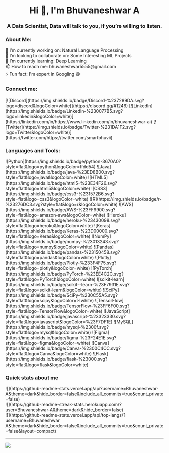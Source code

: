 <h1 align="center">Hi 👋, I'm Bhuvaneshwar A</h1>
<h3 align="center">A Data Scientist, Data will talk to you, if you’re willing to listen.</h3>

<h3> About Me: </h3>
🔭 I’m currently working on: Natural Language Processing<br>👯 I’m looking to collaborate on: Some Interesting ML Projects<br>🌱 I’m currently learning: Deep Learning<br>📫 How to reach me: bhuvaneshwar5555@gmail.com<br>⚡ Fun fact: I'm expert in Googling 😅


<h3> Connect me: </h3>
[![Discord](https://img.shields.io/badge/Discord-%237289DA.svg?logo=discord&logoColor=white)](https://discord.gg/#1246) [![LinkedIn](https://img.shields.io/badge/LinkedIn-%230077B5.svg?logo=linkedin&logoColor=white)](https://linkedin.com/in/https://www.linkedin.com/in/bhuvaneshwar-ai) [![Twitter](https://img.shields.io/badge/Twitter-%231DA1F2.svg?logo=Twitter&logoColor=white)](https://twitter.com/https://twitter.com/smartbhuvii) 

<h3> Languages and Tools: </h3>
![Python](https://img.shields.io/badge/python-3670A0?style=flat&logo=python&logoColor=ffdd54) ![Java](https://img.shields.io/badge/java-%23ED8B00.svg?style=flat&logo=java&logoColor=white) ![HTML5](https://img.shields.io/badge/html5-%23E34F26.svg?style=flat&logo=html5&logoColor=white) ![CSS3](https://img.shields.io/badge/css3-%231572B6.svg?style=flat&logo=css3&logoColor=white) ![R](https://img.shields.io/badge/r-%23276DC3.svg?style=flat&logo=r&logoColor=white) ![AWS](https://img.shields.io/badge/AWS-%23FF9900.svg?style=flat&logo=amazon-aws&logoColor=white) ![Heroku](https://img.shields.io/badge/heroku-%23430098.svg?style=flat&logo=heroku&logoColor=white) ![Keras](https://img.shields.io/badge/Keras-%23D00000.svg?style=flat&logo=Keras&logoColor=white) ![NumPy](https://img.shields.io/badge/numpy-%23013243.svg?style=flat&logo=numpy&logoColor=white) ![Pandas](https://img.shields.io/badge/pandas-%23150458.svg?style=flat&logo=pandas&logoColor=white) ![Plotly](https://img.shields.io/badge/Plotly-%233F4F75.svg?style=flat&logo=plotly&logoColor=white) ![PyTorch](https://img.shields.io/badge/PyTorch-%23EE4C2C.svg?style=flat&logo=PyTorch&logoColor=white) ![scikit-learn](https://img.shields.io/badge/scikit--learn-%23F7931E.svg?style=flat&logo=scikit-learn&logoColor=white) ![SciPy](https://img.shields.io/badge/SciPy-%230C55A5.svg?style=flat&logo=scipy&logoColor=%white) ![TensorFlow](https://img.shields.io/badge/TensorFlow-%23FF6F00.svg?style=flat&logo=TensorFlow&logoColor=white) ![JavaScript](https://img.shields.io/badge/javascript-%23323330.svg?style=flat&logo=javascript&logoColor=%23F7DF1E) ![MySQL](https://img.shields.io/badge/mysql-%2300f.svg?style=flat&logo=mysql&logoColor=white) 	![Figma](https://img.shields.io/badge/figma-%23F24E1E.svg?style=flat&logo=figma&logoColor=white) ![Canva](https://img.shields.io/badge/Canva-%2300C4CC.svg?style=flat&logo=Canva&logoColor=white) ![Flask](https://img.shields.io/badge/flask-%23000.svg?style=flat&logo=flask&logoColor=white)

<h3> Quick stats about me </h3>
![](https://github-readme-stats.vercel.app/api?username=Bhuvaneshwar-A&theme=dark&hide_border=false&include_all_commits=true&count_private=false)<br/>
![](https://github-readme-streak-stats.herokuapp.com/?user=Bhuvaneshwar-A&theme=dark&hide_border=false)<br/>
![](https://github-readme-stats.vercel.app/api/top-langs/?username=Bhuvaneshwar A&theme=dark&hide_border=false&include_all_commits=true&count_private=false&layout=compact)

---
[![](https://visitcount.itsvg.in/api?id=Bhuvaneshwar-A&icon=0&color=0)](https://visitcount.itsvg.in)

